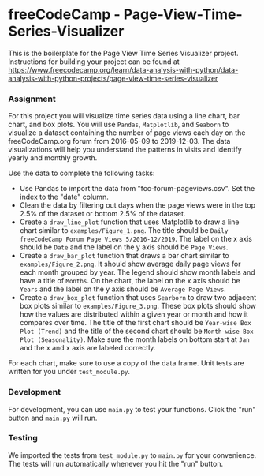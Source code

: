 # freeCodeCamp - Page-View-Time-Series-Visualizer

This is the boilerplate for the Page View Time Series Visualizer project. Instructions for building your project can be found at https://www.freecodecamp.org/learn/data-analysis-with-python/data-analysis-with-python-projects/page-view-time-series-visualizer

### Assignment

For this project you will visualize time series data using a line chart, bar chart, and box plots. You will use ``Pandas``, ``Matplotlib``, and ``Seaborn`` to visualize a dataset containing the number of page views each day on the freeCodeCamp.org forum from 2016-05-09 to 2019-12-03. The data visualizations will help you understand the patterns in visits and identify yearly and monthly growth.

Use the data to complete the following tasks:
* Use Pandas to import the data from "fcc-forum-pageviews.csv". Set the index to the "date" column.
* Clean the data by filtering out days when the page views were in the top 2.5% of the dataset or bottom 2.5% of the dataset.
* Create a `draw_line_plot` function that uses Matplotlib to draw a line chart similar to ``examples/Figure_1.png``. The title should be ``Daily freeCodeCamp Forum Page Views 5/2016-12/2019``. The label on the x axis should be ``Date`` and the label on the y axis should be ``Page Views``.
* Create a `draw_bar_plot` function that draws a bar chart similar to ``examples/Figure_2.png``. It should show average daily page views for each month grouped by year. The legend should show month labels and have a title of ``Months``. On the chart, the label on the x axis should be ``Years`` and the label on the y axis should be ``Average Page Views``.
* Create a `draw_box_plot` function that uses ``Searborn`` to draw two adjacent box plots similar to ``examples/Figure_3.png``. These box plots should show how the values are distributed within a given year or month and how it compares over time. The title of the first chart should be ``Year-wise Box Plot (Trend)`` and the title of the second chart should be ``Month-wise Box Plot (Seasonality)``. Make sure the month labels on bottom start at ``Jan`` and the x and x axis are labeled correctly.

For each chart, make sure to use a copy of the data frame. Unit tests are written for you under `test_module.py`.

### Development

For development, you can use `main.py` to test your functions. Click the "run" button and `main.py` will run.

### Testing 

We imported the tests from `test_module.py` to `main.py` for your convenience. The tests will run automatically whenever you hit the "run" button.

